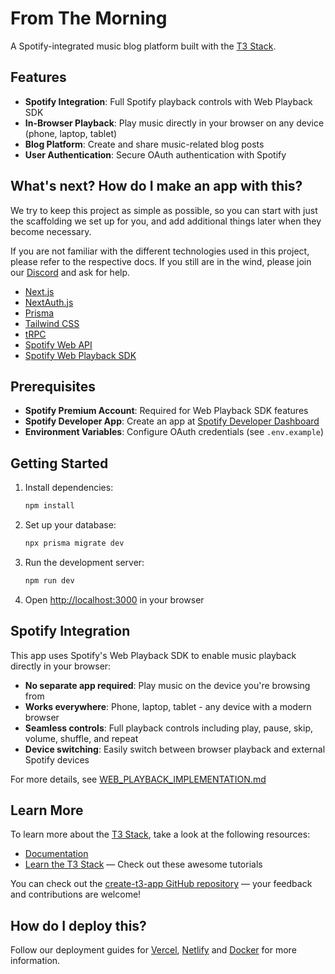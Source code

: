# From The Morning

A Spotify-integrated music blog platform built with the [T3 Stack](https://create.t3.gg/).

## Features

- **Spotify Integration**: Full Spotify playback controls with Web Playback SDK
- **In-Browser Playback**: Play music directly in your browser on any device (phone, laptop, tablet)
- **Blog Platform**: Create and share music-related blog posts
- **User Authentication**: Secure OAuth authentication with Spotify

## What's next? How do I make an app with this?

We try to keep this project as simple as possible, so you can start with just the scaffolding we set up for you, and add additional things later when they become necessary.

If you are not familiar with the different technologies used in this project, please refer to the respective docs. If you still are in the wind, please join our [Discord](https://t3.gg/discord) and ask for help.

- [Next.js](https://nextjs.org)
- [NextAuth.js](https://next-auth.js.org)
- [Prisma](https://prisma.io)
- [Tailwind CSS](https://tailwindcss.com)
- [tRPC](https://trpc.io)
- [Spotify Web API](https://developer.spotify.com/documentation/web-api)
- [Spotify Web Playback SDK](https://developer.spotify.com/documentation/web-playback-sdk)

## Prerequisites

- **Spotify Premium Account**: Required for Web Playback SDK features
- **Spotify Developer App**: Create an app at [Spotify Developer Dashboard](https://developer.spotify.com/dashboard)
- **Environment Variables**: Configure OAuth credentials (see `.env.example`)

## Getting Started

1. Install dependencies:
   ```bash
   npm install
   ```

2. Set up your database:
   ```bash
   npx prisma migrate dev
   ```

3. Run the development server:
   ```bash
   npm run dev
   ```

4. Open [http://localhost:3000](http://localhost:3000) in your browser

## Spotify Integration

This app uses Spotify's Web Playback SDK to enable music playback directly in your browser:

- **No separate app required**: Play music on the device you're browsing from
- **Works everywhere**: Phone, laptop, tablet - any device with a modern browser
- **Seamless controls**: Full playback controls including play, pause, skip, volume, shuffle, and repeat
- **Device switching**: Easily switch between browser playback and external Spotify devices

For more details, see [WEB_PLAYBACK_IMPLEMENTATION.md](./WEB_PLAYBACK_IMPLEMENTATION.md)

## Learn More

To learn more about the [T3 Stack](https://create.t3.gg/), take a look at the following resources:

- [Documentation](https://create.t3.gg/)
- [Learn the T3 Stack](https://create.t3.gg/en/faq#what-learning-resources-are-currently-available) — Check out these awesome tutorials

You can check out the [create-t3-app GitHub repository](https://github.com/t3-oss/create-t3-app) — your feedback and contributions are welcome!

## How do I deploy this?

Follow our deployment guides for [Vercel](https://create.t3.gg/en/deployment/vercel), [Netlify](https://create.t3.gg/en/deployment/netlify) and [Docker](https://create.t3.gg/en/deployment/docker) for more information.
